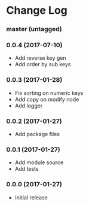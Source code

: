 Change Log
==========

### master (untagged)

### 0.0.4 (2017-07-10)

* Add reverse key gen
* Add order by sub keys

### 0.0.3 (2017-01-28)

* Fix sorting on numeric keys
* Add copy on modify node
* Add logger

### 0.0.2 (2017-01-27)

* Add package files

### 0.0.1 (2017-01-27)

* Add module source
* Add tests

### 0.0.0 (2017-01-27)

* Initial release
